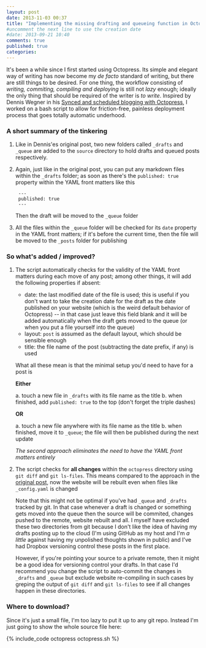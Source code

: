 ```yaml
---
layout: post
date: 2013-11-03 00:37
title: "Implementing the missing drafting and queueing function in Octopress"
#uncomment the next line to use the creation date
#date: 2013-09-21 10:40
comments: true
published: true
categories: 
---
```


It's been a while since I first started using Octopress. Its simple and elegant way of writing has now become my *de facto* standard of writing, but there are still things to be desired. For one thing, the workflow consisting of *writing, commiting, compiling and deploying* is still not *lazy* enough; ideally the only thing that should be required of the writer is *to write*. Inspired by Dennis Wegner in his [Synced and scheduled blogging with Octopress](http://instant-thinking.de/2012/08/03/synced-and-scheduled-blogging-with-octopress/), I worked on a bash script to allow for friction-free, painless deployment process that goes totally automatic underhood.

### A short summary of the tinkering

1. Like in Dennis'es original post, two new folders called `_drafts` and `_queue` are added to the `source` directory to hold drafts and queued posts respectively.
2. Again, just like in the original post, you can put any markdown files within the `_drafts` folder; as soon as there's the `published: true` property within the YAML front matters like this

        ---
        published: true
        ---

    Then the draft will be moved to the `_queue` folder
3. All the files within the `_queue` folder will be checked for its `date` property in the YAML front matters; if it's before the current time, then the file will be moved to the `_posts` folder for publishing

### So what's added / improved?

1. The script automatically checks for the validity of the YAML front matters during each move of any post; among other things, it will add the following properties if absent:
    - date: the last modified date of the file is used; this is useful if you don't want to take the creation date for the draft as the date published on your website (which is the weird default behavior of Octopress) -- in that case just leave this field blank and it will be added automatically when the draft gets moved to the queue (or when you put a file yourself into the queue)
    - layout: `post` is assumed as the default layout, which should be sensible enough
    - title: the file name of the post (subtracting the date prefix, if any) is used

    What all these mean is that the minimal setup you'd need to have for a post is

    **Either**

    a. touch a new file in `_drafts` with its file name as the title
    b. when finished, add `published: true` to the top (don't forget the triple dashes)

    **OR**

    a. touch a new file anywhere with its file name as the title
    b. when finished, move it to `_queue`; the file will then be published during the next update

    *The second approach eliminates the need to have the YAML front matters entirely*
2. The script checks for **all changes** within the `octopress` directory using `git diff` and `git ls-files`. This means compared to the approach in the [original post](http://instant-thinking.de/2012/08/03/synced-and-scheduled-blogging-with-octopress/), now the website will be rebuilt even when files like `_config.yaml` is changed

    Note that this might not be optimal if you've had `_queue` and `_drafts` tracked by git. In that case whenever a draft is changed or something gets moved into the queue then the source will be commited, changes pushed to the remote, website rebuilt and all. I myself have excluded these two directories from git because I don't like the idea of having my drafts posting up to the cloud (I'm using GitHub as my host and I'm *a little* against having my unpolished thoughts shown in public) and I've had Dropbox versioning control these posts in the first place.

    However, if you're pointing your source to a private remote, then it might be a good idea for versioning control your drafts. In that case I'd recommend you change the script to auto-commit the changes in `_drafts` and `_queue` but exclude website re-compiling in such cases by greping the output of `git diff` and `git ls-files` to see if all changes happen in these directories.

### Where to download?

Since it's just a small file, I'm too lazy to put it up to any git repo. Instead I'm just going to show the whole source file here:

{% include_code octopress octopress.sh %}
